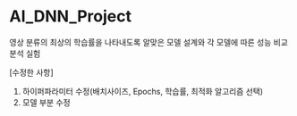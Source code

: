 # AI_DNN_Project
영상 분류의 최상의 학습률을 나타내도록 알맞은 모델 설계와 각 모델에 따른 성능 비교 분석 실험

[수정한 사항]
1. 하이퍼파라미터 수정(배치사이즈, Epochs, 학습률, 최적화 알고리즘 선택)
2. 모델 부분 수정

